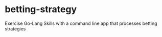 # betting-strategy
Exercise Go-Lang Skills with a command line app that processes betting strategies
